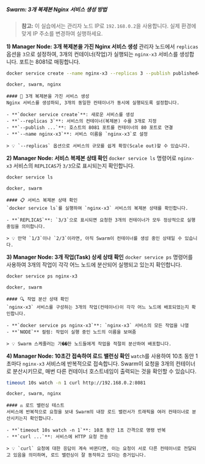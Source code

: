 ##### Swarm: 3개 복제본 Nginx 서비스 생성 방법 #####

> **참고:** 이 실습에서는 관리자 노드 IP로 `192.168.0.2`을 사용합니다. 실제 환경에 맞게 IP 주소를 변경하여 실행하세요.

**1) Manager Node: 3개 복제본을 가진 Nginx 서비스 생성**
관리자 노드에서 `replicas` 옵션을 `3`으로 설정하여, 3개의 컨테이너(작업)가 실행되는 `nginx-x3` 서비스를 생성합니다. 포트는 8081로 매핑합니다.

```bash
docker service create --name nginx-x3 --replicas 3 --publish published=8081,target=80 nginx:latest
```

```tech
docker, swarm, nginx
```

```desc
#### 🚀 3개 복제본을 가진 서비스 생성
Nginx 서비스를 생성하되, 3개의 동일한 컨테이너가 동시에 실행되도록 설정합니다.

- **`docker service create`**: 새로운 서비스를 생성
- **`--replicas 3`**: 서비스의 컨테이너(복제본) 수를 3개로 지정
- **`--publish ...`**: 호스트의 8081 포트를 컨테이너의 80 포트로 연결
- **`--name nginx-x3`**: 서비스 이름을 `nginx-x3`로 설정

> 💡 `--replicas` 옵션으로 서비스의 규모를 쉽게 확장(Scale out)할 수 있습니다.
```

**2) Manager Node: 서비스 복제본 상태 확인**
`docker service ls` 명령어로 `nginx-x3` 서비스의 `REPLICAS`가 `3/3`으로 표시되는지 확인합니다.

```bash
docker service ls
```

```tech
docker, swarm
```

```desc
#### 📋 서비스 복제본 상태 확인
`docker service ls`를 실행하여 `nginx-x3` 서비스의 복제본 상태를 확인합니다.

- **`REPLICAS`**: `3/3`으로 표시되면 요청한 3개의 컨테이너가 모두 정상적으로 실행 중임을 의미합니다.

> 💡 만약 `1/3`이나 `2/3`이라면, 아직 Swarm이 컨테이너를 생성 중인 상태일 수 있습니다.
```

**3) Manager Node: 3개 작업(Task) 상세 상태 확인**
`docker service ps` 명령어를 사용하여 3개의 작업이 각각 어느 노드에 분산되어 실행되고 있는지 확인합니다.

```bash
docker service ps nginx-x3
```

```tech
docker, swarm
```

```desc
#### 🔍 작업 분산 상태 확인
`nginx-x3` 서비스를 구성하는 3개의 작업(컨테이너)이 각각 어느 노드에 배포되었는지 확인합니다.

- **`docker service ps nginx-x3`**: `nginx-x3` 서비스의 모든 작업을 나열
- **`NODE`** 컬럼: 작업이 실행 중인 노드의 이름을 보여줌

> 💡 Swarm 스케줄러는 가��한 노드들에게 작업을 적절히 분산하여 배포합니다.
```

**4) Manager Node: 10초간 접속하여 로드 밸런싱 확인**
`watch`를 사용하여 10초 동안 1초마다 `nginx-x3` 서비스에 반복적으로 접속합니다. Swarm이 요청을 3개의 컨테이너로 분산시키므로, 매번 다른 컨테이너 호스트네임이 출력되는 것을 확인할 수 있습니다.

```bash
timeout 10s watch -n 1 curl http://192.168.0.2:8081
```

```tech
docker, swarm, nginx
```

```desc
#### ⚖️ 로드 밸런싱 테스트
서비스에 반복적으로 요청을 보내 Swarm의 내장 로드 밸런서가 트래픽을 여러 컨테이너로 분산시키는지 확인합니다.

- **`timeout 10s watch -n 1`**: 10초 동안 1초 간격으로 명령 반복
- **`curl ...`**: 서비스에 HTTP 요청 전송

> 💡 `curl` 요청에 대한 응답이 계속 바뀐다면, 이는 요청이 서로 다른 컨테이너로 전달되고 있음을 의미하며, 로드 밸런싱이 잘 동작하고 있다는 증거입니다.
```